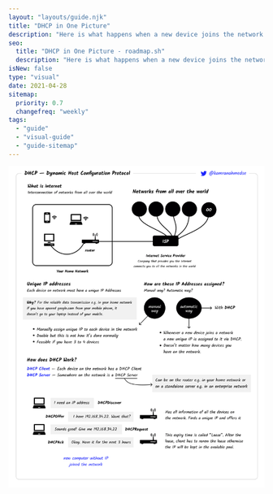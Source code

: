 ```yaml
---
layout: "layouts/guide.njk"
title: "DHCP in One Picture"
description: "Here is what happens when a new device joins the network."
seo:
  title: "DHCP in One Picture - roadmap.sh"
  description: "Here is what happens when a new device joins the network."
isNew: false
type: "visual"
date: 2021-04-28
sitemap:
  priority: 0.7
  changefreq: "weekly"
tags:
  - "guide"
  - "visual-guide"
  - "guide-sitemap"
---
```


[![](/guides/dhcp.png)](/guides/dhcp.png)

